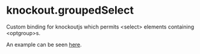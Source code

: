 knockout.groupedSelect
======================

Custom binding for knockoutjs which permits &lt;select> elements containing &lt;optgroup>s.

An example can be seen <a href="http://jsfiddle.net/ajameson/eJe2D/3/" target="_new">here</a>.
